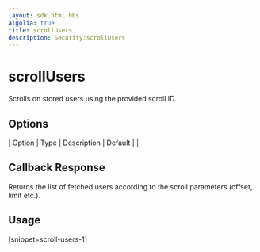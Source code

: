 ```yaml
---
layout: sdk.html.hbs
algolia: true
title: scrollUsers
description: Security:scrollUsers
---
```


  

# scrollUsers
Scrolls on stored users using the provided scroll ID.


## Options

| Option | Type | Description | Default |
|
## Callback Response

Returns the list of fetched users according to the scroll parameters (offset, limit etc.).

## Usage

[snippet=scroll-users-1]
